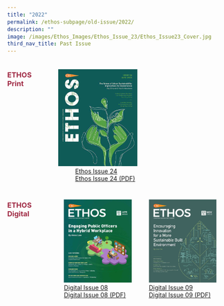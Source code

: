 ```yaml
---
title: "2022"
permalink: /ethos-subpage/old-issue/2022/
description: ""
image: /images/Ethos_Images/Ethos_Issue_23/Ethos_Issue23_Cover.jpg
third_nav_title: Past Issue
---
```

<style>

#issue24 img
{
	width:50%
}
	
#issue24 a
{
 margin:39px;
}

.grid-container h3
{
	color: #9f2943;
	width:60%;
}
	
.grid-container {
  display: grid;
  grid-template-columns: auto auto auto;
}

.grid-item 
{
  padding: 20px;

}
</style>

<div id="issue24" class="grid-container">
<h3> ETHOS Print </h3>

<div class="grid-item">
<img src="/images/Ethos_Images/Ethos_Issue_24/Ethos_Aug2022_Cover.jpg"><br>
	<a href="#">Ethos Issue 24</a><br>
	<a href="#">Ethos Issue 24 (PDF)</a>	
</div>
	
</div>


<div class="grid-container">
	
<h3> ETHOS Digital </h3>
<div class="grid-item">
<img src="/images/Ethos_Images/Ethos_Digital_Issue_08/EthosDigital_Issue08_Cover.jpg"><br>
	<a href="#">Digital Issue 08</a><br>
	<a href="#">Digital Issue 08 (PDF)</a>	
</div>
	
<div class="grid-item">
<img src="/images/Ethos_Images/Ethos_Digital_Issue_09/EthosDigital_IssueNov22.jpg"><br>
<a href="#">Digital Issue 09</a><br>
<a href="#">Digital Issue 09 (PDF)</a>
</div>
	
</div>